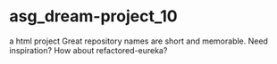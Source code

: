 # asg_dream-project_10
a html project Great repository names are short and memorable. Need inspiration? How about refactored-eureka?
